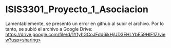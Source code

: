 # ISIS3301_Proyecto_1_Asociacion
Lamentablemente, se presentó un error en github al subir el archivo. Por lo tanto, se subió el archivo a Google Drive:
https://drive.google.com/file/d/1YfyhGCoJFdd6ikHjUD3EHLYbE59HlF1Z/view?usp=sharing>
